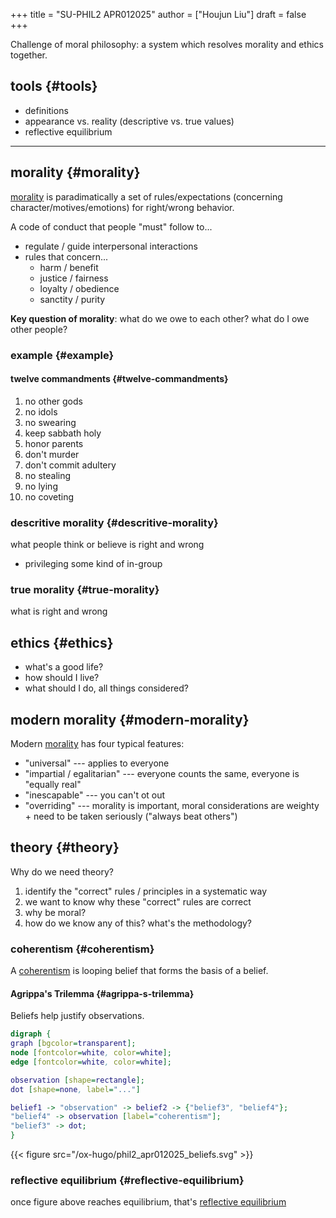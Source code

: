 +++
title = "SU-PHIL2 APR012025"
author = ["Houjun Liu"]
draft = false
+++

Challenge of moral philosophy: a system which resolves morality and ethics together.


## tools {#tools}

-   definitions
-   appearance vs. reality (descriptive vs. true values)
-   reflective equilibrium

---


## morality {#morality}

[morality](#morality) is paradimatically a set of rules/expectations (concerning character/motives/emotions) for right/wrong behavior.

A code of conduct that people "must" follow to...

-   regulate / guide interpersonal interactions
-   rules that concern...
    -   harm / benefit
    -   justice / fairness
    -   loyalty / obedience
    -   sanctity / purity

**Key question of morality**: what do we owe to each other? what do I owe other people?


### example {#example}


#### twelve commandments {#twelve-commandments}

1.  no other gods
2.  no idols
3.  no swearing
4.  keep sabbath holy
5.  honor parents
6.  don't murder
7.  don't commit adultery
8.  no stealing
9.  no lying
10. no coveting


### descritive morality {#descritive-morality}

what people think or believe is right and wrong

-   privileging some kind of in-group


### true morality {#true-morality}

what is right and wrong


## ethics {#ethics}

-   what's a good life?
-   how should I live?
-   what should I do, all things considered?


## modern morality {#modern-morality}

Modern [morality](#morality) has four typical features:

-   "universal" --- applies to everyone
-   "impartial / egalitarian" --- everyone counts the same, everyone is "equally real"
-   "inescapable" --- you can't ot out
-   "overriding" --- morality is important, moral considerations are weighty + need to be taken seriously ("always beat others")


## theory {#theory}

Why do we need theory?

1.  identify the "correct" rules / principles in a systematic way
2.  we want to know why these "correct" rules are correct
3.  why be moral?
4.  how do we know any of this? what's the methodology?


### coherentism {#coherentism}

A [coherentism](#coherentism) is looping belief that forms the basis of a belief.


#### Agrippa's Trilemma {#agrippa-s-trilemma}

Beliefs help justify observations.

```dot
digraph {
graph [bgcolor=transparent];
node [fontcolor=white, color=white];
edge [fontcolor=white, color=white];

observation [shape=rectangle];
dot [shape=none, label="..."]

belief1 -> "observation" -> belief2 -> {"belief3", "belief4"};
"belief4" -> observation [label="coherentism"];
"belief3" -> dot;
}
```

{{< figure src="/ox-hugo/phil2_apr012025_beliefs.svg" >}}


### reflective equilibrium {#reflective-equilibrium}

once figure above reaches equilibrium, that's [reflective equilibrium](#reflective-equilibrium)
